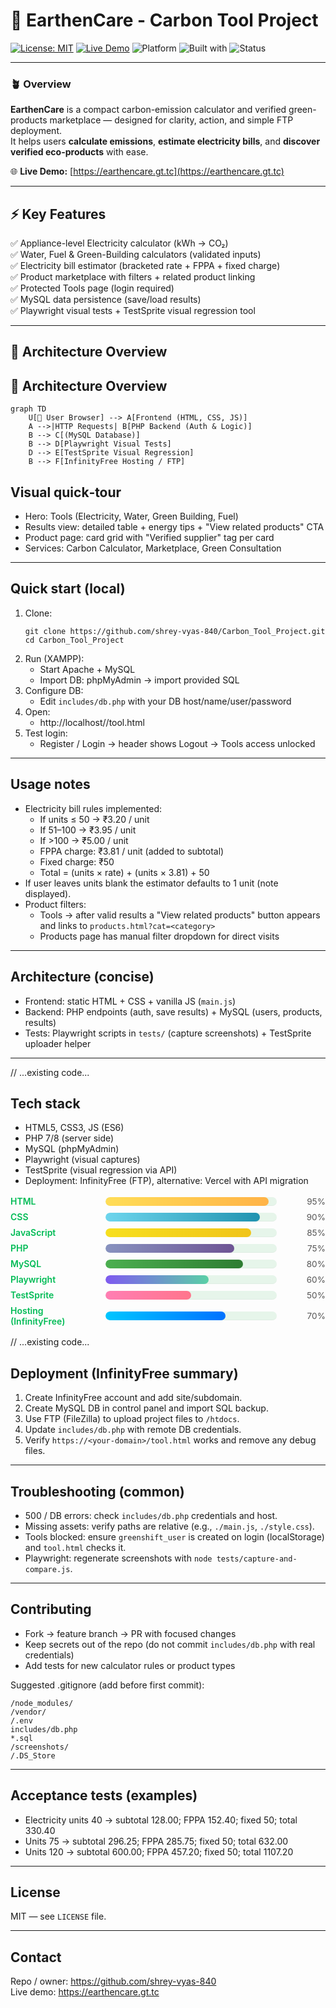 # 🌿 EarthenCare - Carbon Tool Project

[![License: MIT](https://img.shields.io/badge/License-MIT-green.svg)](./LICENSE)
[![Live Demo](https://img.shields.io/badge/demo-earthencare.gt.tc-brightgreen)](https://earthencare.gt.tc)
![Platform](https://img.shields.io/badge/platform-Web-lightgrey)
![Built with](https://img.shields.io/badge/Built%20with-HTML%2C%20CSS%2C%20JS%2C%20PHP-blue)
![Status](https://img.shields.io/badge/status-Active-success)

---

### 🪴 Overview

**EarthenCare** is a compact carbon-emission calculator and verified green-products marketplace — designed for clarity, action, and simple FTP deployment.  
It helps users **calculate emissions**, **estimate electricity bills**, and **discover verified eco-products** with ease.

🌐 **Live Demo:** [https://earthencare.gt.tc](https://earthencare.gt.tc)

---

## ⚡ Key Features
✅ Appliance-level Electricity calculator (kWh → CO₂)  
✅ Water, Fuel & Green-Building calculators (validated inputs)  
✅ Electricity bill estimator (bracketed rate + FPPA + fixed charge)  
✅ Product marketplace with filters + related product linking  
✅ Protected Tools page (login required)  
✅ MySQL data persistence (save/load results)  
✅ Playwright visual tests + TestSprite visual regression tool  

---

## 🧩 Architecture Overview

## 🧩 Architecture Overview

```mermaid
graph TD
    U[🧑 User Browser] --> A[Frontend (HTML, CSS, JS)]
    A -->|HTTP Requests| B[PHP Backend (Auth & Logic)]
    B --> C[(MySQL Database)]
    B --> D[Playwright Visual Tests]
    D --> E[TestSprite Visual Regression]
    B --> F[InfinityFree Hosting / FTP]
```


## Visual quick‑tour
- Hero: Tools (Electricity, Water, Green Building, Fuel)  
- Results view: detailed table + energy tips + "View related products" CTA  
- Product page: card grid with "Verified supplier" tag per card  
- Services: Carbon Calculator, Marketplace, Green Consultation

---

## Quick start (local)
1. Clone:
   ```
   git clone https://github.com/shrey-vyas-840/Carbon_Tool_Project.git
   cd Carbon_Tool_Project
   ```
2. Run (XAMPP):
   - Start Apache + MySQL
   - Import DB: phpMyAdmin → import provided SQL
3. Configure DB:
   - Edit `includes/db.php` with your DB host/name/user/password
4. Open:
   - http://localhost/<your-path>/tool.html
5. Test login:
   - Register / Login -> header shows Logout -> Tools access unlocked

---

## Usage notes
- Electricity bill rules implemented:
  - If units ≤ 50 → ₹3.20 / unit
  - If 51–100 → ₹3.95 / unit
  - If >100 → ₹5.00 / unit
  - FPPA charge: ₹3.81 / unit (added to subtotal)
  - Fixed charge: ₹50
  - Total = (units × rate) + (units × 3.81) + 50
- If user leaves units blank the estimator defaults to 1 unit (note displayed).
- Product filters:
  - Tools → after valid results a "View related products" button appears and links to `products.html?cat=<category>`
  - Products page has manual filter dropdown for direct visits

---

## Architecture (concise)
- Frontend: static HTML + CSS + vanilla JS (`main.js`)  
- Backend: PHP endpoints (auth, save results) + MySQL (users, products, results)  
- Tests: Playwright scripts in `tests/` (capture screenshots) + TestSprite uploader helper

---

// ...existing code...
## Tech stack
- HTML5, CSS3, JS (ES6)
- PHP 7/8 (server side)
- MySQL (phpMyAdmin)
- Playwright (visual captures)
- TestSprite (visual regression via API)
- Deployment: InfinityFree (FTP), alternative: Vercel with API migration

<!-- Visual tech stack bar -->
<div style="max-width:720px; margin:1rem 0; font-family:inherit;">
  <style>
    .tech-row { display:flex; align-items:center; gap:0.75rem; margin:0.5rem 0; }
    .tech-label { width:140px; font-weight:600; color:#0b5; }
    .bar { flex:1; height:14px; background:#e6f5ea; border-radius:8px; overflow:hidden; box-shadow:inset 0 -1px 0 rgba(0,0,0,0.03); }
    .bar > span { display:block; height:100%; border-radius:8px; }
    .html { background: linear-gradient(90deg,#ffdd57,#ffb347); width:95%; }
    .css { background: linear-gradient(90deg,#6dd5ed,#2193b0); width:90%; }
    .js { background: linear-gradient(90deg,#f7df1e,#f0c419); width:85%; }
    .php { background: linear-gradient(90deg,#8892BF,#6e5494); width:75%; }
    .mysql { background: linear-gradient(90deg,#4caf50,#2e7d32); width:80%; }
    .playwright { background: linear-gradient(90deg,#7f5af0,#5ad0a6); width:60%; }
    .testsprite { background: linear-gradient(90deg,#ff7eb3,#ff758c); width:50%; }
    .hosting { background: linear-gradient(90deg,#00c6ff,#0072ff); width:70%; }
    .tech-value { width:56px; text-align:right; font-size:0.85rem; color:#555; margin-left:0.6rem; }
  </style>

  <div class="tech-row"><div class="tech-label">HTML</div><div class="bar"><span class="html"></span></div><div class="tech-value">95%</div></div>
  <div class="tech-row"><div class="tech-label">CSS</div><div class="bar"><span class="css"></span></div><div class="tech-value">90%</div></div>
  <div class="tech-row"><div class="tech-label">JavaScript</div><div class="bar"><span class="js"></span></div><div class="tech-value">85%</div></div>
  <div class="tech-row"><div class="tech-label">PHP</div><div class="bar"><span class="php"></span></div><div class="tech-value">75%</div></div>
  <div class="tech-row"><div class="tech-label">MySQL</div><div class="bar"><span class="mysql"></span></div><div class="tech-value">80%</div></div>
  <div class="tech-row"><div class="tech-label">Playwright</div><div class="bar"><span class="playwright"></span></div><div class="tech-value">60%</div></div>
  <div class="tech-row"><div class="tech-label">TestSprite</div><div class="bar"><span class="testsprite"></span></div><div class="tech-value">50%</div></div>
  <div class="tech-row"><div class="tech-label">Hosting (InfinityFree)</div><div class="bar"><span class="hosting"></span></div><div class="tech-value">70%</div></div>
</div>
// ...existing code...

## Deployment (InfinityFree summary)
1. Create InfinityFree account and add site/subdomain.
2. Create MySQL DB in control panel and import SQL backup.
3. Use FTP (FileZilla) to upload project files to `/htdocs`.
4. Update `includes/db.php` with remote DB credentials.
5. Verify `https://<your-domain>/tool.html` works and remove any debug files.

---

## Troubleshooting (common)
- 500 / DB errors: check `includes/db.php` credentials and host.
- Missing assets: verify paths are relative (e.g., `./main.js`, `./style.css`).
- Tools blocked: ensure `greenshift_user` is created on login (localStorage) and `tool.html` checks it.
- Playwright: regenerate screenshots with `node tests/capture-and-compare.js`.

---

## Contributing
- Fork → feature branch → PR with focused changes
- Keep secrets out of the repo (do not commit `includes/db.php` with real credentials)
- Add tests for new calculator rules or product types

Suggested .gitignore (add before first commit):
```text
/node_modules/
/vendor/
/.env
includes/db.php
*.sql
/screenshots/
/.DS_Store
```

---

## Acceptance tests (examples)
- Electricity units 40 → subtotal 128.00; FPPA 152.40; fixed 50; total 330.40  
- Units 75 → subtotal 296.25; FPPA 285.75; fixed 50; total 632.00  
- Units 120 → subtotal 600.00; FPPA 457.20; fixed 50; total 1107.20

---

## License
MIT — see `LICENSE` file.

---

## Contact
Repo / owner: https://github.com/shrey-vyas-840  
Live demo: https://earthencare.gt.tc

